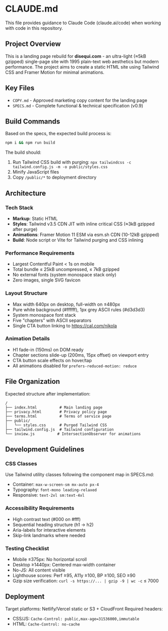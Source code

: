 # CLAUDE.md

This file provides guidance to Claude Code (claude.ai/code) when working with code in this repository.

## Project Overview

This is a landing page rebuild for **disequi.com** - an ultra-light (≈5kB gzipped) single-page site with 1995 plain-text web aesthetics but modern performance. The project aims to create a static HTML site using Tailwind CSS and Framer Motion for minimal animations.

## Key Files

- `COPY.md` - Approved marketing copy content for the landing page
- `SPECS.md` - Complete functional & technical specification (v0.9)

## Build Commands

Based on the specs, the expected build process is:
```bash
npm i && npm run build
```

The build should:
1. Run Tailwind CSS build with purging: `npx tailwindcss -c tailwind.config.js -m -o public/styles.css`
2. Minify JavaScript files
3. Copy `/public/*` to deployment directory

## Architecture

### Tech Stack
- **Markup**: Static HTML
- **Styles**: Tailwind v3.5 CDN JIT with inline critical CSS (≈3kB gzipped after purge)
- **Animations**: Framer Motion 11 ESM via esm.sh CDN (10-12kB gzipped)
- **Build**: Node script or Vite for Tailwind purging and CSS inlining

### Performance Requirements
- Largest Contentful Paint < 1s on mobile
- Total bundle ≤ 25kB uncompressed, ≤ 7kB gzipped
- No external fonts (system monospace stack only)
- Zero images, single SVG favicon

### Layout Structure
- Max width 640px on desktop, full-width on ≤480px
- Pure white background (#ffffff), 1px grey ASCII rules (#d3d3d3)
- System monospace font stack
- Five "chapters" with ASCII separators
- Single CTA button linking to https://cal.com/nikola

### Animation Details
- H1 fade-in (150ms) on DOM ready
- Chapter sections slide-up (200ms, 15px offset) on viewport entry
- CTA button scale effects on hover/tap
- All animations disabled for `prefers-reduced-motion: reduce`

## File Organization
Expected structure after implementation:
```
/
├── index.html          # Main landing page
├── privacy.html        # Privacy policy page
├── terms.html          # Terms of service page
├── public/
│   └── styles.css      # Purged Tailwind CSS
├── tailwind.config.js  # Tailwind configuration
└── inview.js          # IntersectionObserver for animations
```

## Development Guidelines

### CSS Classes
Use Tailwind utility classes following the component map in SPECS.md:
- Container: `max-w-screen-sm mx-auto px-4`
- Typography: `font-mono leading-relaxed`
- Responsive: `text-2xl sm:text-4xl`

### Accessibility Requirements
- High contrast text (#000 on #fff)
- Sequential heading structure (h1 → h2)
- Aria-labels for interactive elements
- Skip-link landmarks where needed

### Testing Checklist
- Mobile ≤375px: No horizontal scroll
- Desktop ≥1440px: Centered max-width container
- No-JS: All content visible
- Lighthouse scores: Perf ≥95, A11y ≥100, BP ≥100, SEO ≥90
- Gzip size verification: `curl -s https://... | gzip -9 | wc -c` ≤ 7000

## Deployment
Target platforms: Netlify/Vercel static or S3 + CloudFront
Required headers:
- CSS/JS: `Cache-Control: public,max-age=31536000,immutable`
- HTML: `Cache-Control: no-cache`